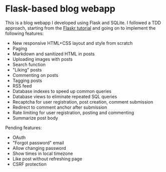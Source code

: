 # Flask-based blog webapp

This is a blog webapp I developed using Flask and SQLite.
I followed a TDD approach,
starting from the [Flaskr tutorial](https://flask.palletsprojects.com/en/2.0.x/tutorial/)
and going on to implement the following features:

* New responsive HTML+CSS layout and style from scratch
* Paging
* Markdown and sanitized HTML in posts
* Uploading images with posts
* Search function
* "Liking" posts
* Commenting on posts
* Tagging posts
* RSS feed
* Database indexes to speed up common queries
* Database views to eliminate repeated SQL queries
* Recaptcha for user registration, post creation, comment submission
* Redirect to comment anchor after submission
* Rate limiting for user registration, posting and commenting
* Summarize post body

Pending features:

* OAuth
* "Forgot password" email
* Allow changing password
* Show times in local timezone
* Like post without refreshing page
* CSRF protection
